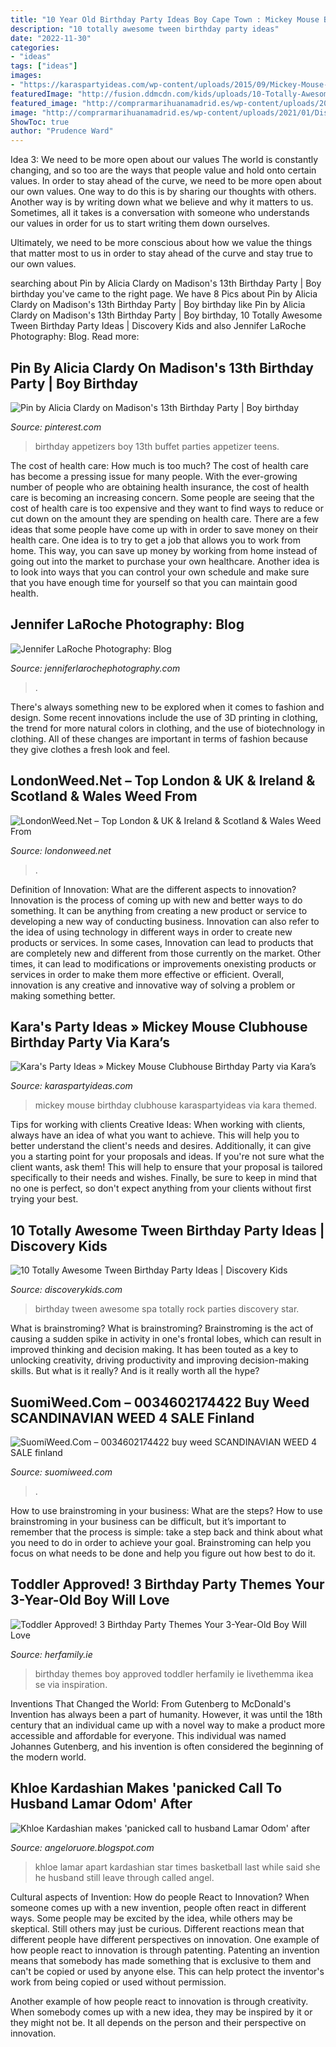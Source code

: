 ```yaml
---
title: "10 Year Old Birthday Party Ideas Boy Cape Town : Mickey Mouse Birthday Clubhouse Karaspartyideas Via Kara Themed"
description: "10 totally awesome tween birthday party ideas"
date: "2022-11-30"
categories:
- "ideas"
tags: ["ideas"]
images:
- "https://karaspartyideas.com/wp-content/uploads/2015/09/Mickey-Mouse-Clubhouse-Birthday-Party-via-Karas-Party-Ideas-KarasPartyIdeas.com22.jpg"
featuredImage: "http://fusion.ddmcdn.com/kids/uploads/10-Totally-Awesome-Tween-Birthday-Party-Ideas-02.jpg"
featured_image: "http://comprarmarihuanamadrid.es/wp-content/uploads/2021/01/Diseno-sin-titulo-85.jpg"
image: "http://comprarmarihuanamadrid.es/wp-content/uploads/2021/01/Diseno-sin-titulo-85.jpg"
ShowToc: true
author: "Prudence Ward"
---
```



Idea 3: We need to be more open about our values
The world is constantly changing, and so too are the ways that people value and hold onto certain values. In order to stay ahead of the curve, we need to be more open about our own values.
One way to do this is by sharing our thoughts with others. Another way is by writing down what we believe and why it matters to us. Sometimes, all it takes is a conversation with someone who understands our values in order for us to start writing them down ourselves.

Ultimately, we need to be more conscious about how we value the things that matter most to us in order to stay ahead of the curve and stay true to our own values.

	

		
searching about Pin by Alicia Clardy on Madison&#039;s 13th Birthday Party | Boy birthday you've came to the right page. We have 8 Pics about Pin by Alicia Clardy on Madison&#039;s 13th Birthday Party | Boy birthday like Pin by Alicia Clardy on Madison&#039;s 13th Birthday Party | Boy birthday, 10 Totally Awesome Tween Birthday Party Ideas | Discovery Kids and also Jennifer LaRoche Photography: Blog. Read more:
		
    
## Pin By Alicia Clardy On Madison&#039;s 13th Birthday Party | Boy Birthday

<img loading=lazy src="https://i.pinimg.com/736x/c3/e3/0b/c3e30b84b11ee87233c8f7070f108c4a--birthday-party-appetizers-appetizer-buffet.jpg" onerror="this.onerror=null;this.src='https://tse1.mm.bing.net/th?id=OIP.r5GLmPNiVBrCM-_hOz7FLAHaFj&amp;pid=15.1';" alt="Pin by Alicia Clardy on Madison&#039;s 13th Birthday Party | Boy birthday">

_Source: pinterest.com_

>birthday appetizers boy 13th buffet parties appetizer teens. 

	

The cost of health care: How much is too much?
The cost of health care has become a pressing issue for many people. With the ever-growing number of people who are obtaining health insurance, the cost of health care is becoming an increasing concern. Some people are seeing that the cost of health care is too expensive and they want to find ways to reduce or cut down on the amount they are spending on health care. There are a few ideas that some people have come up with in order to save money on their health care. One idea is to try to get a job that allows you to work from home. This way, you can save up money by working from home instead of going out into the market to purchase your own healthcare. Another idea is to look into ways that you can control your own schedule and make sure that you have enough time for yourself so that you can maintain good health.

    
## Jennifer LaRoche Photography: Blog

<img loading=lazy src="https://www.jenniferlarochephotography.com/img/s/v-10/p4017210683-6.jpg" onerror="this.onerror=null;this.src='https://tse3.mm.bing.net/th?id=OIP.9-vPp8JXnCV9qkiGo7-2ZQHaLF&amp;pid=15.1';" alt="Jennifer LaRoche Photography: Blog">

_Source: jenniferlarochephotography.com_

>. 

	

There's always something new to be explored when it comes to fashion and design. Some recent innovations include the use of 3D printing in clothing, the trend for more natural colors in clothing, and the use of biotechnology in clothing. All of these changes are important in terms of fashion because they give clothes a fresh look and feel.

    
## LondonWeed.Net – Top London &amp; UK &amp; Ireland &amp; Scotland &amp; Wales Weed From

<img loading=lazy src="http://comprarmarihuanamadrid.es/wp-content/uploads/2021/01/Diseno-sin-titulo-85.jpg" onerror="this.onerror=null;this.src='https://tse4.mm.bing.net/th?id=OIP.1lDPIRtZlyeOsBQcWpHpMgAAAA&amp;pid=15.1';" alt="LondonWeed.Net – Top London &amp; UK &amp; Ireland &amp; Scotland &amp; Wales Weed From">

_Source: londonweed.net_

>. 

	

Definition of Innovation: What are the different aspects to innovation?
Innovation is the process of coming up with new and better ways to do something. It can be anything from creating a new product or service to developing a new way of conducting business. Innovation can also refer to the idea of using technology in different ways in order to create new products or services. In some cases, Innovation can lead to products that are completely new and different from those currently on the market. Other times, it can lead to modifications or improvements onexisting products or services in order to make them more effective or efficient. Overall, innovation is any creative and innovative way of solving a problem or making something better.

    
## Kara&#039;s Party Ideas » Mickey Mouse Clubhouse Birthday Party Via Kara’s

<img loading=lazy src="https://karaspartyideas.com/wp-content/uploads/2015/09/Mickey-Mouse-Clubhouse-Birthday-Party-via-Karas-Party-Ideas-KarasPartyIdeas.com22.jpg" onerror="this.onerror=null;this.src='https://tse4.mm.bing.net/th?id=OIP.QnI6ILUrDZLAJq7QfUMqjgHaId&amp;pid=15.1';" alt="Kara&#039;s Party Ideas » Mickey Mouse Clubhouse Birthday Party via Kara’s">

_Source: karaspartyideas.com_

>mickey mouse birthday clubhouse karaspartyideas via kara themed. 

	

Tips for working with clients
Creative Ideas: When working with clients, always have an idea of what you want to achieve. This will help you to better understand the client's needs and desires. Additionally, it can give you a starting point for your proposals and ideas. If you're not sure what the client wants, ask them! This will help to ensure that your proposal is tailored specifically to their needs and wishes. Finally, be sure to keep in mind that no one is perfect, so don't expect anything from your clients without first trying your best.

    
## 10 Totally Awesome Tween Birthday Party Ideas | Discovery Kids

<img loading=lazy src="http://fusion.ddmcdn.com/kids/uploads/10-Totally-Awesome-Tween-Birthday-Party-Ideas-02.jpg" onerror="this.onerror=null;this.src='https://tse4.mm.bing.net/th?id=OIP.LTETEsdEMvIOHwMownPrUgHaFE&amp;pid=15.1';" alt="10 Totally Awesome Tween Birthday Party Ideas | Discovery Kids">

_Source: discoverykids.com_

>birthday tween awesome spa totally rock parties discovery star. 

	

What is brainstroming?
What is brainstroming? Brainstroming is the act of causing a sudden spike in activity in one's frontal lobes, which can result in improved thinking and decision making. It has been touted as a key to unlocking creativity, driving productivity and improving decision-making skills. But what is it really? And is it really worth all the hype?

    
## SuomiWeed.Com – 0034602174422 Buy Weed SCANDINAVIAN WEED 4 SALE Finland

<img loading=lazy src="https://suomiweed.com/wp-content/uploads/2021/03/SNOOP-DOG.jpg" onerror="this.onerror=null;this.src='https://tse3.mm.bing.net/th?id=OIP.axqghW3HHwqPZwvN_VwtbgHaEK&amp;pid=15.1';" alt="SuomiWeed.Com – 0034602174422 buy weed SCANDINAVIAN WEED 4 SALE finland">

_Source: suomiweed.com_

>. 

	

How to use brainstroming in your business: What are the steps?
How to use brainstroming in your business can be difficult, but it’s important to remember that the process is simple: take a step back and think about what you need to do in order to achieve your goal. Brainstroming can help you focus on what needs to be done and help you figure out how best to do it.

    
## Toddler Approved! 3 Birthday Party Themes Your 3-Year-Old Boy Will Love

<img loading=lazy src="https://m0.herfamily.ie/wp-content/uploads/2016/06/06003025/c3b82cfcef1e8e3202d8b81b50132e56.jpg" onerror="this.onerror=null;this.src='https://tse1.mm.bing.net/th?id=OIP._lDs57oSX-jceWq_NIJJCwHaJ4&amp;pid=15.1';" alt="Toddler Approved! 3 Birthday Party Themes Your 3-Year-Old Boy Will Love">

_Source: herfamily.ie_

>birthday themes boy approved toddler herfamily ie livethemma ikea se via inspiration. 

	

Inventions That Changed the World: From Gutenberg to McDonald's
Invention has always been a part of humanity. However, it was until the 18th century that an individual came up with a novel way to make a product more accessible and affordable for everyone. This individual was named Johannes Gutenberg, and his invention is often considered the beginning of the modern world.

    
## Khloe Kardashian Makes &#039;panicked Call To Husband Lamar Odom&#039; After

<img loading=lazy src="http://i.dailymail.co.uk/i/pix/2013/09/15/article-2421096-1BAAD5ED000005DC-523_634x914.jpg" onerror="this.onerror=null;this.src='https://tse2.mm.bing.net/th?id=OIP.MCRDCL9X7BDSfMflsghY4QHaKr&amp;pid=15.1';" alt="Khloe Kardashian makes &#039;panicked call to husband Lamar Odom&#039; after">

_Source: angeloruore.blogspot.com_

>khloe lamar apart kardashian star times basketball last while said she he husband still leave through called angel. 

	

Cultural aspects of Invention: How do people React to Innovation?
When someone comes up with a new invention, people often react in different ways. Some people may be excited by the idea, while others may be skeptical. Still others may just be curious. Different reactions mean that different people have different perspectives on innovation. 
One example of how people react to innovation is through patenting. Patenting an invention means that somebody has made something that is exclusive to them and can't be copied or used by anyone else. This can help protect the inventor's work from being copied or used without permission. 

Another example of how people react to innovation is through creativity. When somebody comes up with a new idea, they may be inspired by it or they might not be. It all depends on the person and their perspective on innovation.

